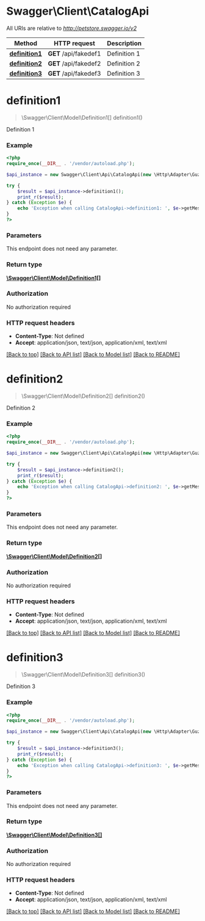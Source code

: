 # Swagger\Client\CatalogApi

All URIs are relative to *http://petstore.swagger.io/v2*

Method | HTTP request | Description
------------- | ------------- | -------------
[**definition1**](CatalogApi.md#definition1) | **GET** /api/fakedef1 | Definition 1
[**definition2**](CatalogApi.md#definition2) | **GET** /api/fakedef2 | Definition 2
[**definition3**](CatalogApi.md#definition3) | **GET** /api/fakedef3 | Definition 3


# **definition1**
> \Swagger\Client\Model\Definition1[] definition1()

Definition 1

### Example
```php
<?php
require_once(__DIR__ . '/vendor/autoload.php');

$api_instance = new Swagger\Client\Api\CatalogApi(new \Http\Adapter\Guzzle6\Client());

try {
    $result = $api_instance->definition1();
    print_r($result);
} catch (Exception $e) {
    echo 'Exception when calling CatalogApi->definition1: ', $e->getMessage(), PHP_EOL;
}
?>
```

### Parameters
This endpoint does not need any parameter.

### Return type

[**\Swagger\Client\Model\Definition1[]**](../Model/Definition1.md)

### Authorization

No authorization required

### HTTP request headers

 - **Content-Type**: Not defined
 - **Accept**: application/json, text/json, application/xml, text/xml

[[Back to top]](#) [[Back to API list]](../../README.md#documentation-for-api-endpoints) [[Back to Model list]](../../README.md#documentation-for-models) [[Back to README]](../../README.md)

# **definition2**
> \Swagger\Client\Model\Definition2[] definition2()

Definition 2

### Example
```php
<?php
require_once(__DIR__ . '/vendor/autoload.php');

$api_instance = new Swagger\Client\Api\CatalogApi(new \Http\Adapter\Guzzle6\Client());

try {
    $result = $api_instance->definition2();
    print_r($result);
} catch (Exception $e) {
    echo 'Exception when calling CatalogApi->definition2: ', $e->getMessage(), PHP_EOL;
}
?>
```

### Parameters
This endpoint does not need any parameter.

### Return type

[**\Swagger\Client\Model\Definition2[]**](../Model/Definition2.md)

### Authorization

No authorization required

### HTTP request headers

 - **Content-Type**: Not defined
 - **Accept**: application/json, text/json, application/xml, text/xml

[[Back to top]](#) [[Back to API list]](../../README.md#documentation-for-api-endpoints) [[Back to Model list]](../../README.md#documentation-for-models) [[Back to README]](../../README.md)

# **definition3**
> \Swagger\Client\Model\Definition3[] definition3()

Definition 3

### Example
```php
<?php
require_once(__DIR__ . '/vendor/autoload.php');

$api_instance = new Swagger\Client\Api\CatalogApi(new \Http\Adapter\Guzzle6\Client());

try {
    $result = $api_instance->definition3();
    print_r($result);
} catch (Exception $e) {
    echo 'Exception when calling CatalogApi->definition3: ', $e->getMessage(), PHP_EOL;
}
?>
```

### Parameters
This endpoint does not need any parameter.

### Return type

[**\Swagger\Client\Model\Definition3[]**](../Model/Definition3.md)

### Authorization

No authorization required

### HTTP request headers

 - **Content-Type**: Not defined
 - **Accept**: application/json, text/json, application/xml, text/xml

[[Back to top]](#) [[Back to API list]](../../README.md#documentation-for-api-endpoints) [[Back to Model list]](../../README.md#documentation-for-models) [[Back to README]](../../README.md)

